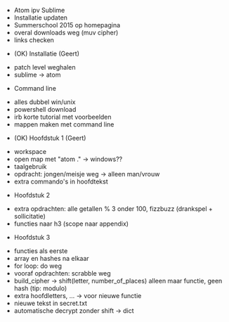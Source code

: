 * Atom ipv Sublime
* Installatie updaten
* Summerschool 2015 op homepagina
* overal downloads weg (muv cipher)
* links checken

- (OK) Installatie (Geert)
* patch level weghalen
* sublime -> atom

- Command line
* alles dubbel win/unix
* powershell download
* irb korte tutorial met voorbeelden
* mappen maken met command line

- (OK) Hoofdstuk 1 (Geert)

* workspace
* open map met "atom ." -> windows??
* taalgebruik
* opdracht: jongen/meisje weg -> alleen man/vrouw
* extra commando's in hoofdtekst

- Hoofdstuk 2
* extra opdrachten: alle getallen % 3 onder 100, fizzbuzz (drankspel + sollicitatie)
* functies naar h3 (scope naar appendix)

- Hoofdstuk 3
* functies als eerste
* array en hashes na elkaar
* for loop: do weg
* vooraf opdrachten: scrabble weg
* build_cipher -> shift(letter, number_of_places) alleen maar functie, geen hash (tip: modulo)
* extra hoofdletters, ... -> voor nieuwe functie
* nieuwe tekst in secret.txt
* automatische decrypt zonder shift -> dict
